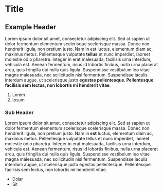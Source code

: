 # Title

## Example Header

Lorem ipsum dolor sit amet, consectetur adipiscing elit. Sed at sapien ut dolor fermentum elementum scelerisque scelerisque massa. Donec non hendrerit ligula, non pretium justo. Nam in est luctus, elementum diam ac, maximus metus. Pellentesque vulputate **tellus** et nunc imperdiet, laoreet molestie odio pharetra. Integer in erat malesuada, facilisis urna interdum, vehicula est. Aenean fermentum, risus id lobortis finibus, nulla urna placerat arcu, quis fringilla dui nulla quis ligula. Suspendisse vestibulum leo vitae magna malesuada, nec sollicitudin nisl fermentum. Suspendisse iaculis interdum augue, ut scelerisque justo **egestas pellentesque. Pellentesque facilisis sem lectus, non lobortis mi hendrerit vitae**.

1. Lorem
2. Ipsum

### Sub Header

Lorem ipsum dolor sit amet, consectetur adipiscing elit. Sed at sapien ut dolor fermentum elementum scelerisque scelerisque massa. Donec non hendrerit ligula, non pretium justo. Nam in **est** luctus, elementum diam ac, maximus metus. Pellentesque vulputate tellus et nunc imperdiet, laoreet molestie odio pharetra. Integer in erat malesuada, facilisis urna interdum, vehicula est. Aenean fermentum, risus id lobortis finibus, nulla urna placerat arcu, quis fringilla dui nulla quis ligula. Suspendisse vestibulum leo vitae magna malesuada, nec sollicitudin nisl fermentum. Suspendisse iaculis interdum augue, ut scelerisque justo egestas pellentesque. Pellentesque facilisis sem lectus, non lobortis mi hendrerit vitae.

- Dolar
- Sit
